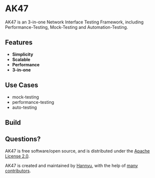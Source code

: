 AK47 
=========

AK47 is an 3-in-one Network Interface Testing Framework, including Performance-Testing, Mock-Testing and Automation-Testing.


## Features

- **Simplicity**
- **Scalable**
- **Performance**
- **3-in-one**

## Use Cases

- mock-testing
- performance-testing
- auto-testing


## Build

## Questions?


AK47 is free software/open source, and is distributed under the [Apache License 2.0](http://www.apache.org/licenses/).

AK47 is created and maintained by [Hannyu](https://github.com/hannyu), with the help of [many contributors](https://github.com/JD-wangyin/ak47/graphs/contributors).

